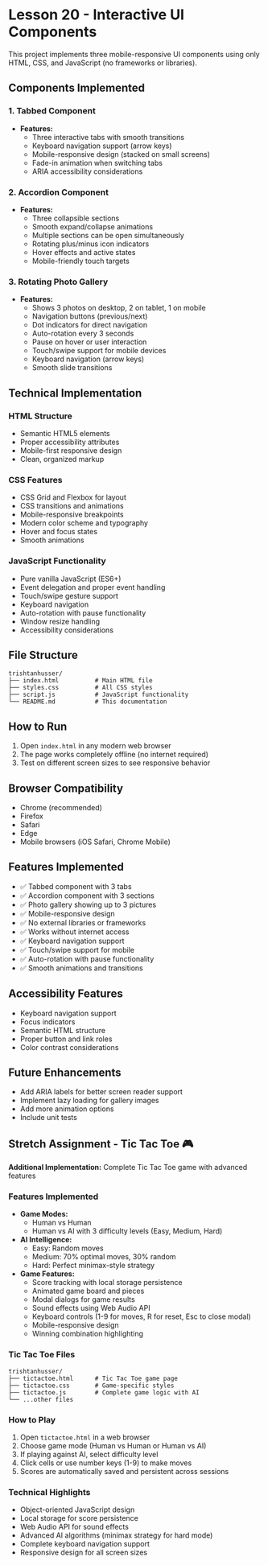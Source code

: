 # Lesson 20 - Interactive UI Components

This project implements three mobile-responsive UI components using only HTML, CSS, and JavaScript (no frameworks or libraries).

## Components Implemented

### 1. Tabbed Component
- **Features:**
  - Three interactive tabs with smooth transitions
  - Keyboard navigation support (arrow keys)
  - Mobile-responsive design (stacked on small screens)
  - Fade-in animation when switching tabs
  - ARIA accessibility considerations

### 2. Accordion Component
- **Features:**
  - Three collapsible sections
  - Smooth expand/collapse animations
  - Multiple sections can be open simultaneously
  - Rotating plus/minus icon indicators
  - Hover effects and active states
  - Mobile-friendly touch targets

### 3. Rotating Photo Gallery
- **Features:**
  - Shows 3 photos on desktop, 2 on tablet, 1 on mobile
  - Navigation buttons (previous/next)
  - Dot indicators for direct navigation
  - Auto-rotation every 3 seconds
  - Pause on hover or user interaction
  - Touch/swipe support for mobile devices
  - Keyboard navigation (arrow keys)
  - Smooth slide transitions

## Technical Implementation

### HTML Structure
- Semantic HTML5 elements
- Proper accessibility attributes
- Mobile-first responsive design
- Clean, organized markup

### CSS Features
- CSS Grid and Flexbox for layout
- CSS transitions and animations
- Mobile-responsive breakpoints
- Modern color scheme and typography
- Hover and focus states
- Smooth animations

### JavaScript Functionality
- Pure vanilla JavaScript (ES6+)
- Event delegation and proper event handling
- Touch/swipe gesture support
- Keyboard navigation
- Auto-rotation with pause functionality
- Window resize handling
- Accessibility considerations

## File Structure
```
trishtanhusser/
├── index.html          # Main HTML file
├── styles.css          # All CSS styles
├── script.js           # JavaScript functionality
└── README.md           # This documentation
```

## How to Run
1. Open `index.html` in any modern web browser
2. The page works completely offline (no internet required)
3. Test on different screen sizes to see responsive behavior

## Browser Compatibility
- Chrome (recommended)
- Firefox
- Safari
- Edge
- Mobile browsers (iOS Safari, Chrome Mobile)

## Features Implemented
- ✅ Tabbed component with 3 tabs
- ✅ Accordion component with 3 sections
- ✅ Photo gallery showing up to 3 pictures
- ✅ Mobile-responsive design
- ✅ No external libraries or frameworks
- ✅ Works without internet access
- ✅ Keyboard navigation support
- ✅ Touch/swipe support for mobile
- ✅ Auto-rotation with pause functionality
- ✅ Smooth animations and transitions

## Accessibility Features
- Keyboard navigation support
- Focus indicators
- Semantic HTML structure
- Proper button and link roles
- Color contrast considerations

## Future Enhancements
- Add ARIA labels for better screen reader support
- Implement lazy loading for gallery images
- Add more animation options
- Include unit tests

## Stretch Assignment - Tic Tac Toe 🎮

**Additional Implementation:** Complete Tic Tac Toe game with advanced features

### Features Implemented
- **Game Modes:**
  - Human vs Human
  - Human vs AI with 3 difficulty levels (Easy, Medium, Hard)
- **AI Intelligence:**
  - Easy: Random moves
  - Medium: 70% optimal moves, 30% random
  - Hard: Perfect minimax-style strategy
- **Game Features:**
  - Score tracking with local storage persistence
  - Animated game board and pieces
  - Modal dialogs for game results
  - Sound effects using Web Audio API
  - Keyboard controls (1-9 for moves, R for reset, Esc to close modal)
  - Mobile-responsive design
  - Winning combination highlighting

### Tic Tac Toe Files
```
trishtanhusser/
├── tictactoe.html      # Tic Tac Toe game page
├── tictactoe.css       # Game-specific styles
├── tictactoe.js        # Complete game logic with AI
└── ...other files
```

### How to Play
1. Open `tictactoe.html` in a web browser
2. Choose game mode (Human vs Human or Human vs AI)
3. If playing against AI, select difficulty level
4. Click cells or use number keys (1-9) to make moves
5. Scores are automatically saved and persistent across sessions

### Technical Highlights
- Object-oriented JavaScript design
- Local storage for score persistence
- Web Audio API for sound effects
- Advanced AI algorithms (minimax strategy for hard mode)
- Complete keyboard navigation support
- Responsive design for all screen sizes
